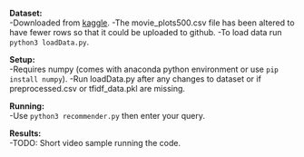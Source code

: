 **Dataset:**\
-Downloaded from [kaggle](https://www.kaggle.com/datasets/kartikeychauhan/movie-plots).
-The movie_plots500.csv file has been altered to have fewer rows so that it could be uploaded to github.
-To load data run `python3 loadData.py`.


**Setup:**\
-Requires numpy (comes with anaconda python environment or use `pip install numpy`).
-Run loadData.py after any changes to dataset or if preprocessed.csv or tfidf_data.pkl are missing.


**Running:**\
-Use `python3 recommender.py` then enter your query. 


**Results:**\
-TODO: Short video sample running the code.
